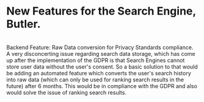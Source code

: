 # New Features for the Search Engine, Butler.
<br>
Backend Feature: Raw Data conversion for Privacy Standards compliance.
<br>
A very disconcerting issue regarding search data storage, which has come up after the implementation of the GDPR is that Search Engines cannot store user data without the user's consent. So a basic solution to that would be adding an automated feature which converts the user's search history into raw data (which can only be used for ranking search results in the future) after 6 months. This would be in compliance with the GDPR and also would solve the issue of ranking search results.
